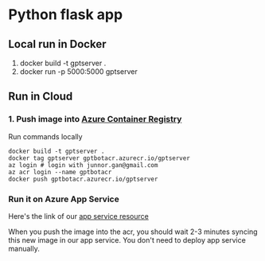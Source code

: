 # Python flask app

## Local run in Docker
1. docker build -t gptserver .
2. docker run -p 5000:5000 gptserver

## Run in Cloud
### 1. Push image into [Azure Container Registry](https://portal.azure.com/#@junnorgangmail.onmicrosoft.com/resource/subscriptions/765e1ed7-a890-4d1d-86a3-a7116c7c7250/resourcegroups/GPT/providers/Microsoft.ContainerRegistry/registries/gptbotacr/overview)
Run commands locally
```
docker build -t gptserver .
docker tag gptserver gptbotacr.azurecr.io/gptserver
az login # login with junnor.gan@gmail.com
az acr login --name gptbotacr
docker push gptbotacr.azurecr.io/gptserver
``` 

### Run it on Azure App Service
Here's the link of our [app service resource](https://portal.azure.com/#@junnorgangmail.onmicrosoft.com/resource/subscriptions/765e1ed7-a890-4d1d-86a3-a7116c7c7250/resourcegroups/GPT/providers/Microsoft.Web/sites/gpt-backend/appServices)

When you push the image into the acr, you should wait 2-3 minutes syncing this new image in our app service. 
You don't need to deploy app service manually.

